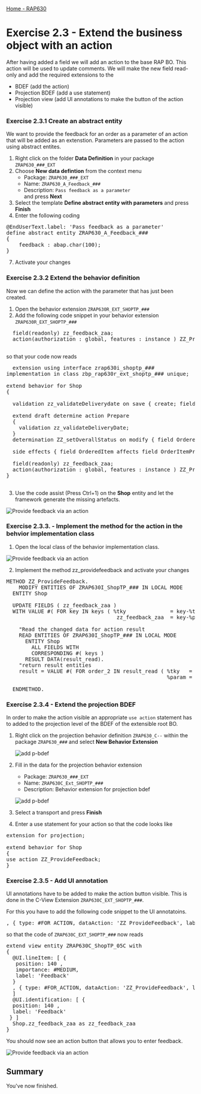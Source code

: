 [Home - RAP630](../../../../#exercises)

# Exercise 2.3 - Extend the business object with an action 

After having added a field we will add an action to the base RAP BO. This action will be used to update comments. We will make the new field read-only 
and add the required extensions to the 
- BDEF (add the action)
- Projection BDEF (add a use statement)
- Projection view (add UI annotations to make the button of the action visible)

### Exercise 2.3.1 Create an abstract entity

We want to provide the feedback for an order as a parameter of an action that will be added as an extenstion.
Parameters are passed to the action using abstract entites.

1. Right click on the folder **Data Definition** in your package `ZRAP630_###_EXT` 
2. Choose **New data defintion** from the context menu  
   - Package: `ZRAP630_###_EXT`  
   - Name: `ZRAP630_A_Feedback_###`   
   - Description: `Pass feedback as a parameter`  
   and press **Next**   
5. Select the template **Define abstract entity with parameters** and press **Finish**  
6. Enter the following coding

<pre>
@EndUserText.label: 'Pass feedback as a parameter'
define abstract entity ZRAP630_A_Feedback_###  
{
    feedback : abap.char(100);  
}
</pre>    

7. Activate your changes   

### Exercise 2.3.2 Extend the behavior definition 

Now we can define the action with the parameter that has just been created.  

1. Open the behavior extension `ZRAP630R_EXT_SHOPTP_###` 
2. Add the following code snippet in your behavior extension `ZRAP630R_EXT_SHOPTP_###`  

  <pre>
  field(readonly) zz_feedback_zaa;
  action(authorization : global, features : instance ) ZZ_ProvideFeedback  parameter ZRAP630_A_Feedback_### result[1] $self;
  </pre> 
  
  so that your code now reads
  
  <pre>
  extension using interface zrap630i_shoptp_###
implementation in class zbp_rap630r_ext_shoptp_### unique;

extend behavior for Shop
{

  validation zz_validateDeliverydate on save { create; field DeliveryDate; }

  extend draft determine action Prepare
  {
    validation zz_validateDeliveryDate;
  }
  determination ZZ_setOverallStatus on modify { field OrderedItem; }

  side effects { field OrderedItem affects field OrderItemPrice , field CurrencyCode ; }

  field(readonly) zz_feedback_zaa;
  action(authorization : global, features : instance ) ZZ_ProvideFeedback  parameter ZRAP630_A_Feedback_### result[1] $self;
}
  </pre>

3. Use the code assist (Press Ctrl+1) on the **Shop** entity and let the framework generate the missing artefacts.

 ![Provide feedback via an action](images/ex4_implement_action_010.png)

### Exercise 2.3.3. - Implement the method for the action in the behvior implementation class

1. Open the local class of the behavior implementation class.

![Provide feedback via an action](images/ex4_implement_action_020.png)

2. Implement the method zz_providefeedback and activate your changes

<pre>
METHOD ZZ_ProvideFeedback.
    MODIFY ENTITIES OF ZRAP630I_ShopTP_### IN LOCAL MODE
  ENTITY Shop

  UPDATE FIELDS ( zz_feedback_zaa )
  WITH VALUE #( FOR key IN keys ( %tky              = key-%tky
                                   zz_feedback_zaa  = key-%param-feedback  ) ).

    "Read the changed data for action result
    READ ENTITIES OF ZRAP630I_ShopTP_### IN LOCAL MODE
      ENTITY Shop
        ALL FIELDS WITH
        CORRESPONDING #( keys )
      RESULT DATA(result_read).
    "return result entities
    result = VALUE #( FOR order_2 IN result_read ( %tky   = order_2-%tky
                                                   %param = order_2 ) ).

  ENDMETHOD.
</pre>



### Exercise 2.3.4 - Extend the projection BDEF

In order to make the action visible an appropriate `use action` statement has to added to the projection level of the BDEF of the extensible root BO.

1. Right click on the projection behavior definition `ZRAP630_C--` within the package `ZRAP630_###` and select **New Behavior Extension**  
   
   ![add p-bdef](images/ex4_add_p_bdef_extension_020.png)   

2. Fill in the data for the projection behavior extension

   - Package: `ZRAP630_###_EXT` 
   - Name: `ZRAP630C_Ext_SHOPTP_###`
   - Description: Behavior extension for projection bdef   

   ![add p-bdef](images/ex4_add_p_bdef_extension_030.png)  

3. Select a transport and press **Finish**  

4. Enter a use statement for your action so that the code looks like 

<pre>
extension for projection;

extend behavior for Shop
{
use action ZZ_ProvideFeedback;
}
</pre>

### Exercise 2.3.5 - Add UI annotation

UI annotations have to be added to make the action button visible. This is done in the C-View Extension `ZRAP630C_EXT_SHOPTP_###`.   

For this you have to add the following code snippet to the UI annotatoins.

<pre>, { type: #FOR_ACTION, dataAction: 'ZZ_ProvideFeedback', label: 'Update feedback' } </pre>

so that the code of `ZRAP630C_EXT_SHOPTP_###` now reads

<pre>
extend view entity ZRAP630C_ShopTP_05C with
{
  @UI.lineItem: [ {
   position: 140 ,
   importance: #MEDIUM,
   label: 'Feedback'
  }
  , { type: #FOR_ACTION, dataAction: 'ZZ_ProvideFeedback', label: 'Update feedback' } 
  ]
  @UI.identification: [ {
  position: 140 ,
  label: 'Feedback'
 } ]
  Shop.zz_feedback_zaa as zz_feedback_zaa
}
</pre>

You should now see an action button that allows you to enter feedback.

![Provide feedback via an action](images/ex4_implement_action_030.png)

## Summary

You've now finished.
